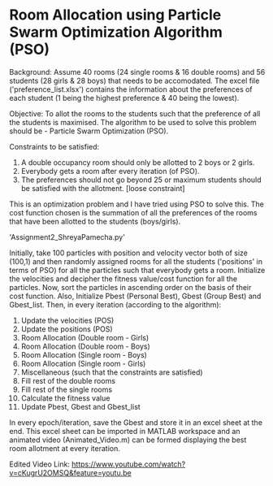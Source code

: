 # Room Allocation using Particle Swarm Optimization Algorithm (PSO)

Background: Assume 40 rooms (24 single rooms & 16 double rooms) and 56 students (28 girls & 28 boys) that needs to be accomodated. The excel file ('preference_list.xlsx') contains the information about the preferences of each student (1 being the highest preference & 40 being the lowest). 

Objective: To allot the rooms to the students such that the preference of all the students is maximised. The algorithm to be used to solve this problem should be - Particle Swarm Optimization (PSO).

Constraints to be satisfied: 
  1. A double occupancy room should only be allotted to 2 boys or 2 girls.
  2. Everybody gets a room after every iteration (of PSO).
  3. The preferences should not go beyond 25 or maximum students should be satisfied with the allotment. [loose constraint]
  
This is an optimization problem and I have tried using PSO to solve this. 
The cost function chosen is the summation of all the preferences of the rooms that have been allotted to the students (boys/girls). 

'Assignment2_ShreyaPamecha.py'

Initially, take 100 particles with position and velocity vector both of size (100,1) and then randomly assigned rooms for all the students ('positions' in terms of PSO) for all the particles such that everybody gets a room. Initialize the velocities and decipher the fitness value/cost function for all the particles. Now, sort the particles in ascending order on the basis of their cost function. Also, Initialize Pbest (Personal Best), Gbest (Group Best) and Gbest_list.
Then, in every iteration (according to the algorithm):
  1. Update the velocities (POS)
  2. Update the positions (POS)
  3. Room Allocation (Double room - Girls)
  4. Room Allocation (Double room - Boys)
  5. Room Allocation (Single room - Boys)
  6. Room Allocation (Single room - Girls)
  7. Miscellaneous (such that the constraints are satisfied)
  8. Fill rest of the double rooms 
  9. Fill rest of the single rooms
  10. Calculate the fitness value
  11. Update Pbest, Gbest and Gbest_list
  
In every epoch/iteration, save the Gbest and store it in an excel sheet at the end. This excel sheet can be imported in MATLAB workspace and an animated video (Animated_Video.m) can be formed displaying the best room allotment at every iteration. 

Edited Video Link: https://www.youtube.com/watch?v=cKugrU2OMSQ&feature=youtu.be

